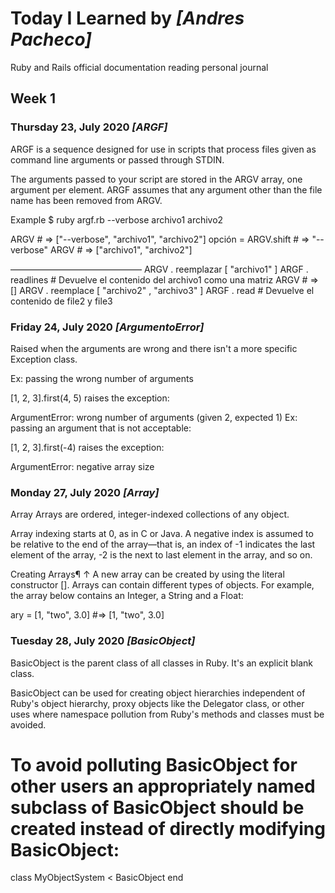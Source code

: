 # Today I Learned by *[Andres Pacheco]*

Ruby and Rails official documentation reading personal journal

## Week 1

### Thursday 23, July 2020 *[ARGF]*
ARGF is a sequence designed for use in scripts that process files given as command line arguments or passed through STDIN.

The arguments passed to your script are stored in the ARGV array, one argument per element. ARGF assumes that any argument other than the file name has been removed from ARGV.

Example
$ ruby ​​argf.rb --verbose archivo1 archivo2

ARGV # => ["--verbose", "archivo1", "archivo2"]
opción = ARGV.shift # => "--verbose"
ARGV # => ["archivo1", "archivo2"]

––––––––––––––––––––––––––––––
ARGV . reemplazar [ "archivo1" ]
 ARGF . readlines  # Devuelve el contenido del archivo1 como una matriz 
ARGV            # => [] 
ARGV . reemplace [ "archivo2" , "archivo3" ]
 ARGF . read       # Devuelve el contenido de file2 y file3


 ### Friday 24, July 2020 *[ArgumentoError]*

 Raised when the arguments are wrong and there isn't a more specific Exception class.

Ex: passing the wrong number of arguments

[1, 2, 3].first(4, 5)
raises the exception:

ArgumentError: wrong number of arguments (given 2, expected 1)
Ex: passing an argument that is not acceptable:

[1, 2, 3].first(-4)
raises the exception:

ArgumentError: negative array size

### Monday 27, July 2020 *[Array]*

Array
Arrays are ordered, integer-indexed collections of any object.

Array indexing starts at 0, as in C or Java. A negative index is assumed to be relative to the end of the array—that is, an index of -1 indicates the last element of the array, -2 is the next to last element in the array, and so on.

Creating Arrays¶ ↑
A new array can be created by using the literal constructor []. Arrays can contain different types of objects. For example, the array below contains an Integer, a String and a Float:

ary = [1, "two", 3.0] #=> [1, "two", 3.0]

### Tuesday 28, July 2020 *[BasicObject]*

BasicObject is the parent class of all classes in Ruby. It's an explicit blank class.

BasicObject can be used for creating object hierarchies independent of Ruby's object hierarchy, proxy objects like the Delegator class, or other uses where namespace pollution from Ruby's methods and classes must be avoided.

To avoid polluting BasicObject for other users an appropriately named subclass of BasicObject should be created instead of directly modifying BasicObject:
 ==========
class MyObjectSystem < BasicObject
end